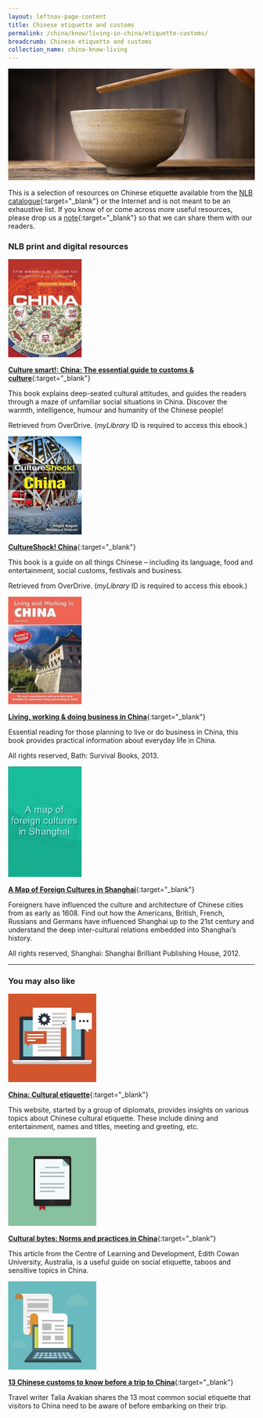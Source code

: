 ```yaml
---
layout: leftnav-page-content
title: Chinese etiquette and customs
permalink: /china/know/living-in-china/etiquette-customs/
breadcrumb: Chinese etiquette and customs
collection_name: china-know-living
---
```


<img src="\images\china-living\etiquette-customs.jpg" alt="etiquette customs" style="width:800px;" />

This is a selection of resources on Chinese etiquette available from the [NLB catalogue](http://catalogue.nlb.gov.sg/){:target="_blank"} or the Internet and is not meant to be an exhaustive list. If you know of or come across more useful resources, please drop us a [note](mailto:ref@nlb.gov.sg){:target="_blank"} so that we can share them with our readers.

### **NLB print and digital resources**

<img src="/images/book-covers/Culture-smart-China.jpg" style="width:150px;" />

[**Culture smart!: China: The essential guide to customs & culture**](https://singapore.libraryreserve.com/10/50/en/ContentDetails.htm?id=D0C66E4E-2B61-4398-8B6E-87126C3C7CE2){:target="_blank"}

This book explains deep-seated cultural attitudes, and guides the readers through a maze of unfamiliar social situations in China. Discover the warmth, intelligence, humour and humanity of the Chinese people!

Retrieved from OverDrive. (*myLibrary* ID is required to access this ebook.)

<img src="/images/book-covers/CultureShock-China.jpg" style="width:150px;" />

[**CultureShock! China**](https://singapore.libraryreserve.com/10/50/en/ContentDetails.htm?id=%7bE89225A4-172C-42D0-9E21-41725F2BFC0B%7d){:target="_blank"}

This book is a guide on all things Chinese – including its language, food and entertainment, social customs, festivals and business.

Retrieved from OverDrive. (*myLibrary* ID is required to access this ebook.)

<img src="/images/book-covers/Living-working-doing-business-in-China.jpg" style="width:150px;" />

[**Living, working & doing business in China**](http://eservice.nlb.gov.sg/item_holding.aspx?bid=14293260){:target="_blank"}

Essential reading for those planning to live or do business in China, this book provides practical information about everyday life in China.

All rights reserved, Bath: Survival Books, 2013.

<img src="/images/book-covers/A-map-of-foreign-cultures-in-Shanghai.png" style="width:150px;" />

[**A Map of Foreign Cultures in Shanghai**](http://eservice.nlb.gov.sg/item_holding.aspx?bid=14399417){:target="_blank"}

Foreigners have influenced the culture and architecture of Chinese cities from as early as 1608. Find out how the Americans, British, French, Russians and Germans have influenced Shanghai up to the 21st century and understand the deep inter-cultural relations embedded into Shanghai’s history.

All rights reserved, Shanghai: Shanghai Brilliant Publishing House, 2012.

---

### **You may also like**

<img src="/images/resources/Article 4.jpg" style="width:180px;" />

[**China: Cultural etiquette**](http://www.ediplomat.com/np/cultural_etiquette/ce_cn.htm){:target="_blank"}

This website, started by a group of diplomats, provides insights on various topics about Chinese cultural etiquette. These include dining and entertainment, names and titles, meeting and greeting, etc.

<img src="/images/resources/Article 2.jpg" style="width:180px;" />

[**Cultural bytes: Norms and practices in China**](https://intranet.ecu.edu.au/__data/assets/pdf_file/0007/499354/Cultural-Bytes-China-RHS-120903.pdf){:target="_blank"}

This article from the Centre of Learning and Development, Edith Cowan University, Australia, is a useful guide on social etiquette, taboos and sensitive topics in China.

<img src="/images/resources/Article 1.jpg" style="width:180px;" />

[**13 Chinese customs to know before a trip to China**](http://www.stuff.co.nz/travel/destinations/asia/71802239/13-Chinese-customs-to-know-before-a-trip-to-China){:target="_blank"}

Travel writer Talia Avakian shares the 13 most common social etiquette that visitors to China need to be aware of before embarking on their trip.